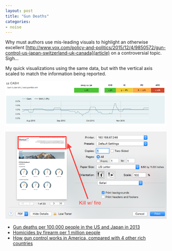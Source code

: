 ```yaml
---
layout: post
title: "Gun Deaths"
categories:
- noise
---
```


Why must authors use mis-leading visuals to highlight an otherwise excellent [http://www.vox.com/policy-and-politics/2015/12/4/9850572/gun-control-us-japan-switzerland-uk-canada](article) on a controversial topic.  Sigh...

My quick visualizations using the same data, but with the vertical axis scaled to match the information being reported.

![Gun deaths per 100,000 people in the US and Japan in 2013](/images/posts/gun-deaths1.png)

![Homicides by firearm per 1 million people](/images/posts/gun-deaths2.png)

* [Gun deaths per 100,000 people in the US and Japan in 2013](https://jsfiddle.net/99z70fga/1/)
* [Homicides by firearm per 1 million people](https://jsfiddle.net/ac2ccmb0/1/)
* [How gun control works in America, compared with 4 other rich countries](http://www.vox.com/policy-and-politics/2015/12/4/9850572/gun-control-us-japan-switzerland-uk-canada)